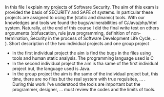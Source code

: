 In this file I explain my projects of Software Security.
The aim of this exam is provided the basis of SECURITY and SAFE of systems. In particular these projects are assigned to using
the (static and dinamic) tools. With our knowledges and tools we found the bugs/vulnerabilities of C/Java/php/html system.
Naturally, at the end of this course I did the final write test on others argouments (obfuscation, rule java programming, 
definition of non-termination, Security in the process of Software Development Life Cycle, ... ).
Short description of the two individual projects and one group project

  - In the first individual project the aim is find the bugs in the files using tools and human static analysis. 
    The programming language used is C
  - In the second individual project the aim is tha same of the first individual project but, the language used is Java. 
  - In the group project the aim is the same of the individual project but, this time, there are no files but the real system with 
    true requisites, ... . 
During this work I've understood the tools are important but the programmer, designer, ... must review the codes and the limits of tools. 
